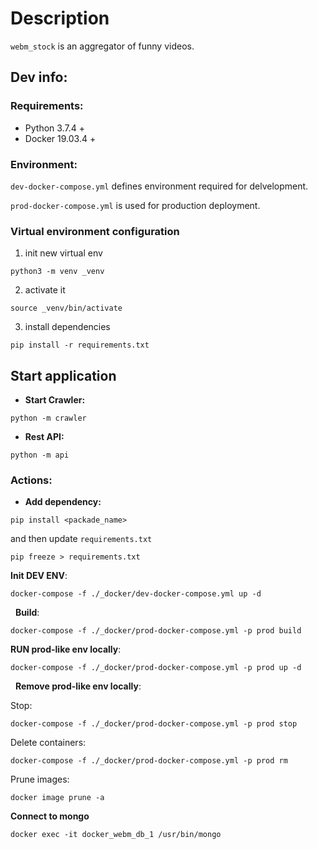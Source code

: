 # Description
`webm_stock` is an aggregator of funny videos.

## Dev info:

### Requirements:
* Python 3.7.4 +
* Docker 19.03.4 +


### Environment:
`dev-docker-compose.yml` defines environment required for delvelopment.

`prod-docker-compose.yml` is used for production deployment.

### Virtual environment configuration

1. init new virtual env
```
python3 -m venv _venv
```
2. activate it
```
source _venv/bin/activate
```
3. install dependencies
```
pip install -r requirements.txt
``` 

## Start application
* **Start Crawler:**
```
python -m crawler
```

* **Rest API:**
```
python -m api
```

### Actions:
* **Add dependency:**
```
pip install <packade_name>
```
and then update `requirements.txt`
```
pip freeze > requirements.txt
```


**Init DEV ENV**:
``` 
docker-compose -f ./_docker/dev-docker-compose.yml up -d
```
&nbsp;
**Build**:
```
docker-compose -f ./_docker/prod-docker-compose.yml -p prod build
```

**RUN prod-like env locally**:
&nbsp;
```
docker-compose -f ./_docker/prod-docker-compose.yml -p prod up -d
```
&nbsp;
**Remove prod-like env locally**:

Stop:
```
docker-compose -f ./_docker/prod-docker-compose.yml -p prod stop
```

Delete containers:
```
docker-compose -f ./_docker/prod-docker-compose.yml -p prod rm
```

Prune images:
```
docker image prune -a
```

**Connect to mongo**

```
docker exec -it docker_webm_db_1 /usr/bin/mongo
```
